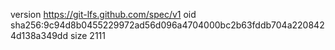 version https://git-lfs.github.com/spec/v1
oid sha256:9c94d8b0455229972ad56d096a4704000bc2b63fddb704a2208424d138a349dd
size 2111
